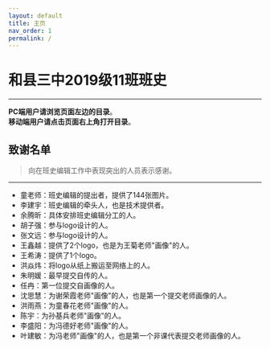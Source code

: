 ```yaml
---
layout: default
title: 主页
nav_order: 1
permalink: /
---
```


# 和县三中2019级11班班史

***

**PC端用户请浏览页面左边的目录**。  
**移动端用户请点击页面右上角打开目录**。

## 致谢名单

> 向在班史编辑工作中表现突出的人员表示感谢。

***

- 童老师：班史编辑的提出者，提供了144张图片。
- 李建宇：班史编辑的牵头人，也是技术提供者。
- 余腾昕：具体安排班史编辑分工的人。
- 胡子强：参与logo设计的人。
- 张文远：参与logo设计的人。
- 王鑫越：提供了2个logo，也是为王菊老师"画像"的人。
- 王希涛：提供了1个logo。
- 洪焱炜：将logo从纸上搬运至网络上的人。
- 朱明媛：最早提交自传的人。
- 任冉：第一位提交自画像的人。
- 沈思慧：为谢荣霞老师"画像"的人，也是第一个提交老师画像的人。
- 洪雨燕：为童春花老师"画像"的人。
- 陈宇：为孙基兵老师"画像"的人。
- 李盛阳：为冯德好老师"画像"的人。
- 叶建敏：为冯老师"画像"的人，也是第一个非课代表提交老师画像的人。
